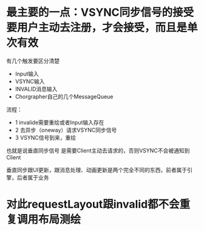# 最主要的一点：VSYNC同步信号的接受要用户主动去注册，才会接受，而且是单次有效



有几个触发要区分清楚

* Input输入
* VSYNC输入
* INVALID消息输入
* Chorgrapher自己的几个MessageQueue

流程：

* 1 invalide需要重绘或者Input输入存在
* 2 去异步（oneway）请求VSYNC同步信号
* 3 VSYNC信号到来，重绘

也就是说垂直同步信号 是需要Client主动去请求的，否则VSYNC不会被通知到Client

垂直同步跟UI更新，跟消息处理、动画更新是两个完全不同的东西，前者属于引擎，后者属于业务

# 对此requestLayout跟invalid都不会重复调用布局测绘